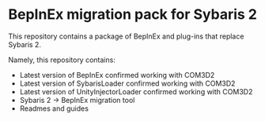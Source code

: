# BepInEx migration pack for Sybaris 2

This repository contains a package of BepInEx and plug-ins that replace Sybaris 2.

Namely, this repository contains:

* Latest version of BepInEx confirmed working with COM3D2
* Latest version of SybarisLoader confirmed working with COM3D2
* Latest version of UnityInjectorLoader confirmed working with COM3D2
* Sybaris 2 -> BepInEx migration tool
* Readmes and guides